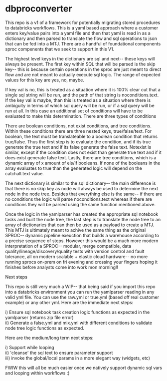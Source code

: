 # dbproconverter

This repo is a v1 of a framework for potentially migrating stored procedures to databricks workflows. This is a yaml based approach where a customer enters key/value pairs into a yaml file and then that yaml is read in as a dictionary and then parsed to translate the flow and sql operations to json that can be fed into a MTJ. There are a handful of foundational components sproc compenents that we seek to support in this V1. <br>

The highest level keys in the dictionary are sql and next-- these keys will always be present. The first key within SQL that will be parsed is the skip key-- this is because certain operations in the sproc are just meant to direct flow and are not meant to actually execute sql logic. The range of expected values for this key are yes, no, maybe. <br>

If key val is no, this is treated as a situation where it is 100% clear cut that a single sql string will be run, and the path of that string is noconditions.text. If the key val is maybe, than this is treated as a situation where there is ambiguity in terms of which sql query will be run, or if a sql query will be run at all. In this case an additional set of conditions will have to be evaluated to make this determination. There are three types of conditions <br>

There are boolean conditions, not exist conditions, and tree conditions. Within these conditions there are three nested keys, true/false/text. For boolean, the text must be translateable to a boolean condition that returns true/false. Thus the first step is to evaluate the condition, and if its true generate the true text and if its false generate the false text. Notexist is similar, except if the condition does not exist than generate true text and if it does exist generate false text. Lastly, there are tree conditions, which is a dynamic array of x amount of els/if booleans. If none of the booleans in the array evaluates to true than the generated logic will depend on the catchall.text value. <br>

The next dictionary is similar to the sql dictionary-- the main difference is that there is no skip key as node will always be used to determine the next node in the node tree. Besides that everything else is the same-- if there are no conditions the logic will parse noconditions.text whereas if there are conditions they will be parsed using the same function mentioned above. <br>

Once the logic in the yamlparser has created the appropriate sql notebook tasks and built the node tree, the last step is to translate the node tree to an array of dictionaries that can then be used as a payload to create a MTJ. This MTJ is ultimately meant to achive the same thing as the original SPROC-- dynamic pipeline exeuction that builds a warehouse according to a precise sequence of steps. However this would be a much more modern interpretation of a SPROC-- modular, merge compatible, data quality/lineage/discovery/quality tests with version control and fault tolerance, all on modern scalable + elastic cloud hardware-- no more running sprocs on-prem on fri evening and crossing your fingers hoping it finishes before analysts come into work mon morning!!

Next steps <br>

This repo is still very much a WIP-- that being said if you import this repo into a databricks environment you can run the yamlparser reading in any valid yml file. You can use the raw.yml or true.yml (based off real customer example) or any other yml. Here are the immediate next steps: <br>

i) Ensure sql notebook task creation logic functions as expected in the yamlparser (returns zip file error) <br>
ii) Generate a false.yml and mix.yml with different conditions to validate node tree logic functions as expected. <br>

Here are the medium/long term next steps:

i) Support while looping <br>
ii) 'cleanse' the sql text to ensure parameter support <br>
iii) invoke the global/local params in a more elegant way (widgets, etc) <br>

FWIW this will all be much easier once we natively support dynamic sql vars and looping within workflows :)

